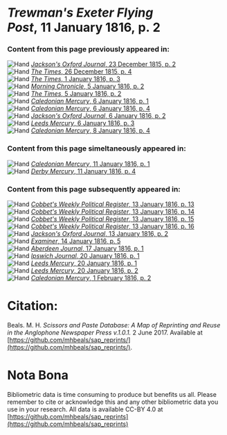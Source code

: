 # *Trewman's Exeter Flying Post*, 11 January 1816, p. 2  
  
### Content from this page previously appeared in:  
![Hand](http://scissorsandpaste.net/wp-content/uploads/2017/06/smallhandpointer.png) [*Jackson's Oxford Journal*, 23 December 1815, p. 2](https://mhbeals.github.io/sap_html/Jackson's-Oxford-Journal/Jackson's-Oxford-Journal-23-December-1815-p-2)  
![Hand](http://scissorsandpaste.net/wp-content/uploads/2017/06/smallhandpointer.png) [*The Times*, 26 December 1815, p. 4](https://mhbeals.github.io/sap_html/The-Times/The-Times-26-December-1815-p-4)  
![Hand](http://scissorsandpaste.net/wp-content/uploads/2017/06/smallhandpointer.png) [*The Times*, 1 January 1816, p. 3](https://mhbeals.github.io/sap_html/The-Times/The-Times-1-January-1816-p-3)  
![Hand](http://scissorsandpaste.net/wp-content/uploads/2017/06/smallhandpointer.png) [*Morning Chronicle*, 5 January 1816, p. 2](https://mhbeals.github.io/sap_html/Morning-Chronicle/Morning-Chronicle-5-January-1816-p-2)  
![Hand](http://scissorsandpaste.net/wp-content/uploads/2017/06/smallhandpointer.png) [*The Times*, 5 January 1816, p. 2](https://mhbeals.github.io/sap_html/The-Times/The-Times-5-January-1816-p-2)  
![Hand](http://scissorsandpaste.net/wp-content/uploads/2017/06/smallhandpointer.png) [*Caledonian Mercury*, 6 January 1816, p. 1](https://mhbeals.github.io/sap_html/Caledonian-Mercury/Caledonian-Mercury-6-January-1816-p-1)  
![Hand](http://scissorsandpaste.net/wp-content/uploads/2017/06/smallhandpointer.png) [*Caledonian Mercury*, 6 January 1816, p. 4](https://mhbeals.github.io/sap_html/Caledonian-Mercury/Caledonian-Mercury-6-January-1816-p-4)  
![Hand](http://scissorsandpaste.net/wp-content/uploads/2017/06/smallhandpointer.png) [*Jackson's Oxford Journal*, 6 January 1816, p. 2](https://mhbeals.github.io/sap_html/Jackson's-Oxford-Journal/Jackson's-Oxford-Journal-6-January-1816-p-2)  
![Hand](http://scissorsandpaste.net/wp-content/uploads/2017/06/smallhandpointer.png) [*Leeds Mercury*, 6 January 1816, p. 3](https://mhbeals.github.io/sap_html/Leeds-Mercury/Leeds-Mercury-6-January-1816-p-3)  
![Hand](http://scissorsandpaste.net/wp-content/uploads/2017/06/smallhandpointer.png) [*Caledonian Mercury*, 8 January 1816, p. 4](https://mhbeals.github.io/sap_html/Caledonian-Mercury/Caledonian-Mercury-8-January-1816-p-4)  
  
### Content from this page simeltaneously appeared in:  
![Hand](http://scissorsandpaste.net/wp-content/uploads/2017/06/smallhandpointer.png) [*Caledonian Mercury*, 11 January 1816, p. 1](https://mhbeals.github.io/sap_html/Caledonian-Mercury/Caledonian-Mercury-11-January-1816-p-1)  
![Hand](http://scissorsandpaste.net/wp-content/uploads/2017/06/smallhandpointer.png) [*Derby Mercury*, 11 January 1816, p. 4](https://mhbeals.github.io/sap_html/Derby-Mercury/Derby-Mercury-11-January-1816-p-4)  
  
### Content from this page subsequently appeared in:  
![Hand](http://scissorsandpaste.net/wp-content/uploads/2017/06/smallhandpointer.png) [*Cobbet's Weekly Political Register*, 13 January 1816, p. 13](https://mhbeals.github.io/sap_html/Cobbet's-Weekly-Political-Register/Cobbet's-Weekly-Political-Register-13-January-1816-p-13)  
![Hand](http://scissorsandpaste.net/wp-content/uploads/2017/06/smallhandpointer.png) [*Cobbet's Weekly Political Register*, 13 January 1816, p. 14](https://mhbeals.github.io/sap_html/Cobbet's-Weekly-Political-Register/Cobbet's-Weekly-Political-Register-13-January-1816-p-14)  
![Hand](http://scissorsandpaste.net/wp-content/uploads/2017/06/smallhandpointer.png) [*Cobbet's Weekly Political Register*, 13 January 1816, p. 15](https://mhbeals.github.io/sap_html/Cobbet's-Weekly-Political-Register/Cobbet's-Weekly-Political-Register-13-January-1816-p-15)  
![Hand](http://scissorsandpaste.net/wp-content/uploads/2017/06/smallhandpointer.png) [*Cobbet's Weekly Political Register*, 13 January 1816, p. 16](https://mhbeals.github.io/sap_html/Cobbet's-Weekly-Political-Register/Cobbet's-Weekly-Political-Register-13-January-1816-p-16)  
![Hand](http://scissorsandpaste.net/wp-content/uploads/2017/06/smallhandpointer.png) [*Jackson's Oxford Journal*, 13 January 1816, p. 2](https://mhbeals.github.io/sap_html/Jackson's-Oxford-Journal/Jackson's-Oxford-Journal-13-January-1816-p-2)  
![Hand](http://scissorsandpaste.net/wp-content/uploads/2017/06/smallhandpointer.png) [*Examiner*, 14 January 1816, p. 5](https://mhbeals.github.io/sap_html/Examiner/Examiner-14-January-1816-p-5)  
![Hand](http://scissorsandpaste.net/wp-content/uploads/2017/06/smallhandpointer.png) [*Aberdeen Journal*, 17 January 1816, p. 1](https://mhbeals.github.io/sap_html/Aberdeen-Journal/Aberdeen-Journal-17-January-1816-p-1)  
![Hand](http://scissorsandpaste.net/wp-content/uploads/2017/06/smallhandpointer.png) [*Ipswich Journal*, 20 January 1816, p. 1](https://mhbeals.github.io/sap_html/Ipswich-Journal/Ipswich-Journal-20-January-1816-p-1)  
![Hand](http://scissorsandpaste.net/wp-content/uploads/2017/06/smallhandpointer.png) [*Leeds Mercury*, 20 January 1816, p. 1](https://mhbeals.github.io/sap_html/Leeds-Mercury/Leeds-Mercury-20-January-1816-p-1)  
![Hand](http://scissorsandpaste.net/wp-content/uploads/2017/06/smallhandpointer.png) [*Leeds Mercury*, 20 January 1816, p. 2](https://mhbeals.github.io/sap_html/Leeds-Mercury/Leeds-Mercury-20-January-1816-p-2)  
![Hand](http://scissorsandpaste.net/wp-content/uploads/2017/06/smallhandpointer.png) [*Caledonian Mercury*, 1 February 1816, p. 2](https://mhbeals.github.io/sap_html/Caledonian-Mercury/Caledonian-Mercury-1-February-1816-p-2)  


# Citation: 

Beals. M. H. *Scissors and Paste Database: A Map of Reprinting and Reuse in the Anglophone Newspaper Press v.1.0.1.* 2 June 2017. Available at [https://github.com/mhbeals/sap_reprints/](https://github.com/mhbeals/sap_reprints/). 

# Nota Bona

Bibliometric data is time consuming to produce but benefits us all. Please remember to cite or acknowledge this and any other bibliometric data you use in your research. All data is available CC-BY 4.0 at [https://github.com/mhbeals/sap_reprints](https://github.com/mhbeals/sap_reprints)